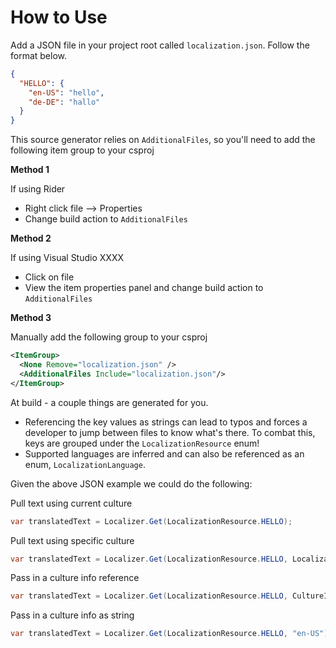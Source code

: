 ﻿# How to Use

Add a JSON file in your project root called `localization.json`. Follow the format below.
```json
{
  "HELLO": {
    "en-US": "hello",
    "de-DE": "hallo"
  }
}
```

This source generator relies on `AdditionalFiles`, so you'll need to add the following item group to your csproj

**Method 1**

If using Rider

- Right click file --> Properties
- Change build action to `AdditionalFiles`

**Method 2**

If using Visual Studio XXXX

- Click on file
- View the item properties panel and change build action to `AdditionalFiles`

**Method 3**

Manually add the following group to your csproj

```xml
<ItemGroup>
  <None Remove="localization.json" />
  <AdditionalFiles Include="localization.json"/>
</ItemGroup>
```

At build - a couple things are generated for you.

- Referencing the key values as strings can lead to typos and forces a developer to jump between files to know what's there. To combat this, keys are grouped under
the `LocalizationResource` enum! 
- Supported languages are inferred and can also be referenced as an enum, `LocalizationLanguage`.

Given the above JSON example we could do the following:


Pull text using current culture
```csharp
var translatedText = Localizer.Get(LocalizationResource.HELLO);
```

Pull text using specific culture
```csharp
var translatedText = Localizer.Get(LocalizationResource.HELLO, LocalizationLanguage.de_DE);
```

Pass in a culture info reference
```csharp
var translatedText = Localizer.Get(LocalizationResource.HELLO, CultureInfo.CurrentCulture);
```

Pass in a culture info as string
```csharp
var translatedText = Localizer.Get(LocalizationResource.HELLO, "en-US");
```
